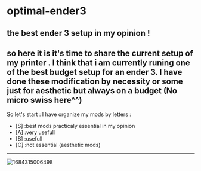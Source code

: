 # optimal-ender3
**the best ender 3 setup in my opinion !**
---
so here it is it's time to share the current setup of my printer . 
I think that i am currently runing one of the best budget setup for an ender 3.
I have done these modification by necessity or some just for aesthetic but always on a budget (No micro swiss here^^)
---
So let's start :
I have organize my mods by letters :
- [S] :best mods practicaly essential in my opinion
- [A] :very usefull
- [B] :usefull
- [C] :not essential (aesthetic mods)
---
![1684315006498](https://github.com/polotinkering/optimal-ender3/assets/133749952/65a001e2-9fd3-468f-85c1-5d62bd41880f)
